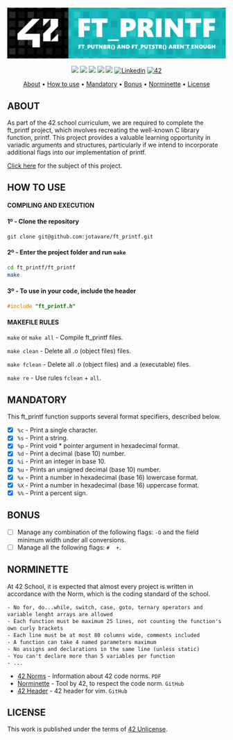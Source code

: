 <p align="center">
  <img src="https://github.com/jotavare/jotavare/blob/main/42/banner/new/42_ft_printf_banner_new.png">
</p>

<p align="center">
	<img src="https://img.shields.io/badge/status-finished-success?color=%2312bab9&style=flat-square" />
	<img src="https://img.shields.io/badge/evaluated-22%20%2F%2012%20%2F%202022-success?color=%2312bab9&style=flat-square" />
	<img src="https://img.shields.io/badge/score-104%20%2F%20100-success?color=%2312bab9&style=flat-square" />
	<img src="https://img.shields.io/github/languages/top/jotavare/ft_printf?color=%2312bab9&style=flat-square" />
	<img src="https://img.shields.io/github/last-commit/jotavare/ft_printf?color=%2312bab9&style=flat-square" />
	<a href='https://www.linkedin.com/in/joaoptoliveira' target="_blank"><img alt='Linkedin' src='https://img.shields.io/badge/LinkedIn-100000?style=flat-square&logo=Linkedin&logoColor=white&labelColor=0A66C2&color=0A66C2'/></a>
	<a href='https://profile.intra.42.fr/users/jotavare' target="_blank"><img alt='42' src='https://img.shields.io/badge/Porto-100000?style=flat-square&logo=42&logoColor=white&labelColor=000000&color=000000'/></a>
</p>

<p align="center">
	<a href="#about">About</a> •
	<a href="#how-to-use">How to use</a> •
	<a href="#mandatory">Mandatory</a> •
	<a href="#bonus">Bonus</a> •
	<a href="#norminette">Norminette</a> •
	<a href="#license">License</a>
</p>

## ABOUT
As part of the 42 school curriculum, we are required to complete the ft_printf project, which involves recreating the well-known C library function, printf. This project provides a valuable learning opportunity in variadic arguments and structures, particularly if we intend to incorporate additional flags into our implementation of printf.

<a href="https://github.com/jotavare/ft_printf/blob/master/subject/en_subject_ft_printf.pdf">Click here</a> for the subject of this project.

## HOW TO USE
#### COMPILING AND EXECUTION
#### 1º - Clone the repository
```git
git clone git@github.com:jotavare/ft_printf.git
```

#### 2º - Enter the project folder and run `make`
```bash
cd ft_printf/ft_printf
make
```

#### 3º - To use in your code, include the header
```c
#include "ft_printf.h"
```

#### MAKEFILE RULES

`make` or `make all` - Compile ft_printf files.

`make clean` - Delete all .o (object files) files.

`make fclean` - Delete all .o (object files) and .a (executable) files.

`make re` - Use rules `fclean` + `all`.

## MANDATORY
This ft_printf function supports several format specifiers, described below.

- [x] `%c` - Print a single character.
- [x] `%s` - Print a string.
- [x] `%p` - Print void * pointer argument in hexadecimal format.
- [x] `%d` - Print a decimal (base 10) number.
- [x] `%i` - Print an integer in base 10.
- [x] `%u` - Prints an unsigned decimal (base 10) number.
- [x] `%x` - Print a number in hexadecimal (base 16) lowercase format.
- [x] `%X` - Print a number in hexadecimal (base 16) uppercase format.
- [x] `%%` - Print a percent sign.

## BONUS

- [ ] Manage any combination of the following flags: `-O` and the field minimum width under all conversions.
- [ ] Manage all the following flags: `#` ` ` `+`.

## NORMINETTE
At 42 School, it is expected that almost every project is written in accordance with the Norm, which is the coding standard of the school.

```
- No for, do...while, switch, case, goto, ternary operators and variable lenght arrays are allowed
- Each function must be maximum 25 lines, not counting the function's own curly brackets
- Each line must be at most 80 columns wide, comments included
- A function can take 4 named parameters maximum
- No assigns and declarations in the same line (unless static)
- You can't declare more than 5 variables per function
- ...
```

* [42 Norms](https://github.com/jotavare/jotavare/blob/main/42/pdf/en_norm.pdf) - Information about 42 code norms. `PDF`
* [Norminette](https://github.com/42School/norminette) - Tool by 42, to respect the code norm. `GitHub`
* [42 Header](https://github.com/42Paris/42header) - 42 header for vim. `GitHub`

## LICENSE
<p>
This work is published under the terms of <a href="https://github.com/jotavare/jotavare/blob/main/LICENSE">42 Unlicense</a>.
</p>
